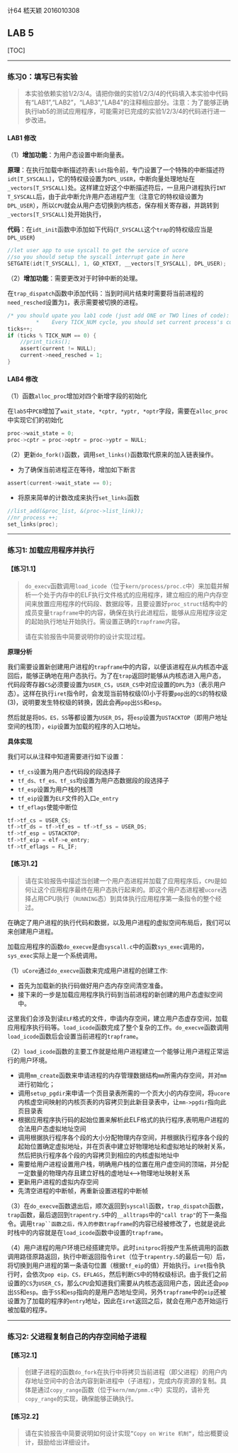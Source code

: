 计64	嵇天颖	2016010308

## LAB 5

[TOC]

---

### 练习0：填写已有实验

> 本实验依赖实验1/2/3/4。请把你做的实验1/2/3/4的代码填入本实验中代码有“LAB1”,“LAB2”，“LAB3","LAB4"的注释相应部分。注意：为了能够正确执行lab5的测试应用程序，可能需对已完成的实验1/2/3/4的代码进行进一步改进。

#### LAB1 修改

（1）**增加功能**：为用户态设置中断向量表。

**原理**：在执行加载中断描述符表`lidt`指令前，专门设置了一个特殊的中断描述符`idt[T_SYSCALL]`，它的特权级设置为`DPL_USER`，中断向量处理地址在`_vectors[T_SYSCALL]`处。这样建立好这个中断描述符后，一旦用户进程执行`INT T_SYSCALL`后，由于此中断允许用户态进程产生（注意它的特权级设置为`DPL_USER`），所以`CPU`就会从用户态切换到内核态，保存相关寄存器，并跳转到`_vectors[T_SYSCALL]`处开始执行，

**代码**：在`idt_init`函数中添加如下代码(`T_SYSCALL`这个`trap`的特权级应当是`DPL_USER`)

~~~c
//let user app to use syscall to get the service of ucore
//so you should setup the syscall interrupt gate in here
SETGATE(idt[T_SYSCALL], 1, GD_KTEXT, __vectors[T_SYSCALL], DPL_USER);
~~~



（2）**增加功能**：需要更改对于时钟中断的处理。

在`trap_dispatch`函数中添加代码：当到时间片结束时需要将当前进程的`need_resched`设置为`1`，表示需要被切换的进程。

~~~c
/* you should upate you lab1 code (just add ONE or TWO lines of code):
         *    Every TICK_NUM cycle, you should set current process's current->need_resched = 1 */
ticks++;
if (ticks % TICK_NUM == 0) {
    //print_ticks();
    assert(current != NULL);
    current->need_resched = 1;
}
~~~



#### LAB4 修改

（1）函数`alloc_proc`增加对四个新增字段的初始化

在`lab5`中`PCB`增加了`wait_state, *cptr, *yptr, *optr`字段，需要在`alloc_proc`中实现它们的初始化

~~~c
proc->wait_state = 0;
proc->cptr = proc->optr = proc->yptr = NULL;
~~~

（2）更新`do_fork()`函数，调用`set_links()`函数取代原来的加入链表操作。

* 为了确保当前进程正在等待，增加如下断言

~~~c
assert(current->wait_state == 0); 
~~~

* 将原来简单的计数改成来执行`set_links`函数

~~~c
//list_add(&proc_list, &(proc->list_link));
//nr_process ++;
set_links(proc);
~~~





---



### 练习1: 加载应用程序并执行

#### 【练习1.1】

> `do_execv`函数调用`load_icode`（位于`kern/process/proc.c`中）来加载并解析一个处于内存中的ELF执行文件格式的应用程序，建立相应的用户内存空间来放置应用程序的代码段、数据段等，且要设置好`proc_struct`结构中的成员变量`trapframe`中的内容，确保在执行此进程后，能够从应用程序设定的起始执行地址开始执行。需设置正确的`trapframe`内容。
>
> 请在实验报告中简要说明你的设计实现过程。

**原理分析**

我们需要设置新创建用户进程的`trapframe`中的内容，以便该进程在从内核态中返回后，能够正确地在用户态执行。为了在`trap`返回时能够从内核态进入用户态，代码段寄存器`CS`必须要设置为`USER_CS`，`USER_CS`中对应设置的`DPL`为`3`（表示用户态）。这样在执行`iret`指令时，会发现当前特权级(0)小于将要`pop`出的`CS`的特权级(3)，说明要发生特权级的转换，因此会再`pop`出`SS`和`esp`。

然后就是将`DS，ES，SS`等都设置为`USER_DS`，将`esp`设置为`USTACKTOP`（即用户地址空间的栈顶），`eip`设置为加载的程序的入口地址。

**具体实现**

我们可以从注释中知道需要进行如下设置：

* `tf_cs`设置为用户态代码段的段选择子
* `tf_ds、tf_es、tf_ss`均设置为用户态数据段的段选择子
* `tf_esp`设置为用户栈的栈顶
* `tf_eip`设置为`ELF`文件的入口`e_entry`
* `tf_eflags`使能中断位

~~~c
tf->tf_cs = USER_CS;
tf->tf_ds = tf->tf_es = tf->tf_ss = USER_DS;
tf->tf_esp = USTACKTOP;
tf->tf_eip = elf->e_entry;
tf->tf_eflags = FL_IF; 
~~~



#### 【练习1.2】

> 请在实验报告中描述当创建一个用户态进程并加载了应用程序后，`CPU`是如何让这个应用程序最终在用户态执行起来的。即这个用户态进程被`ucore`选择占用CPU执行（`RUNNING`态）到具体执行应用程序第一条指令的整个经过。

在确定了用户进程的执行代码和数据，以及用户进程的虚拟空间布局后，我们可以来创建用户进程。

加载应用程序的函数`do_execve`是由`syscall.c`中的函数`sys_exec`调用的，`sys_exec`实际上是一个系统调用。

（1）`uCore`通过`do_execve`函数来完成用户进程的创建工作:

- 首先为加载新的执行码做好用户态内存空间清空准备。
- 接下来的一步是加载应用程序执行码到当前进程的新创建的用户态虚拟空间中。

这里我们会涉及到读`ELF`格式的文件，申请内存空间，建立用户态虚存空间，加载应用程序执行码等。`load_icode`函数完成了整个复杂的工作。`do_execve`函数调用`load_icode`函数后会设置当前进程的`trapframe`。



（2）`load_icode`函数的主要工作就是给用户进程建立一个能够让用户进程正常运行的用户环境。

* 调用`mm_create`函数来申请进程的内存管理数据结构`mm`所需内存空间，并对`mm`进行初始化；
* 调用`setup_pgdir`来申请一个页目录表所需的一个页大小的内存空间，将`ucore`内核虚空间映射的内核页表的内容拷贝到此新目录表中，让`mm->pgdir`指向此页目录表
* 根据应用程序执行码的起始位置来解析此ELF格式的执行程序,表明用户进程的合法用户态虚拟地址空间
* 调用根据执行程序各个段的大小分配物理内存空间，并根据执行程序各个段的起始位置确定虚拟地址，并在页表中建立好物理地址和虚拟地址的映射关系，然后把执行程序各个段的内容拷贝到相应的内核虚拟地址中
* 需要给用户进程设置用户栈，明确用户栈的位置在用户虚空间的顶端，并分配一定数量的物理内存且建立好栈的虚地址<-->物理地址映射关系
* 更新用户进程的虚拟内存空间
* 先清空进程的中断帧，再重新设置进程的中断帧



（3）在`do_execve`函数退出后，顺次返回到`syscall`函数，`trap_dispatch`函数，`trap`函数，最后退回到`trapentry.S`中的`__alltraps`中的`"call trap"`的下一条指令。调用`trap``函数之后，传入的参数trapframe`的内容已经被修改了，也就是说此时栈中的内容就是在`load_icode`函数中设置的`trapframe`。



（4）用户进程的用户环境已经搭建完毕。此时`initproc`将按产生系统调用的函数调用路径原路返回，执行中断返回指令`iret`（位于`trapentry.S`的最后一句）后，将切换到用户进程的第一条语句位置（根据`tf_eip`的值）开始执行。`iret`指令执行时，会依次`pop eip，CS，EFLAGS`，然后判断`CS`中的特权级标识。由于我们之前设置的`CS`为`USER_CS`，那么`CPU`会知道我们需要从内核态返回用户态，因此还会`pop`出`SS`和`esp`。由于`SS`和`esp`指向的是用户态地址空间，另外`trapframe`中的`eip`还被设置为了加载的程序的`entry`地址，因此在`iret`返回之后，就会在用户态开始运行被加载的程序。



---

### 练习2: 父进程复制自己的内存空间给子进程

#### 【练习2.1】

> 创建子进程的函数`do_fork`在执行中将拷贝当前进程（即父进程）的用户内存地址空间中的合法内容到新进程中（子进程），完成内存资源的复制。具体是通过`copy_range`函数（位于`kern/mm/pmm.c`中）实现的，请补充`copy_range`的实现，确保能够正确执行。





#### 【练习2.2】

> 请在实验报告中简要说明如何设计实现`”Copy on Write 机制“`，给出概要设计，鼓励给出详细设计。







